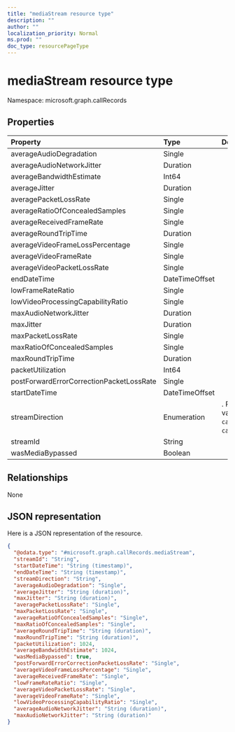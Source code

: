 ```yaml
---
title: "mediaStream resource type"
description: ""
author: ""
localization_priority: Normal
ms.prod: ""
doc_type: resourcePageType
---
```


# mediaStream resource type


Namespace: microsoft.graph.callRecords



## Properties
|Property|Type|Description|
|:---|:---|:---|
|averageAudioDegradation|Single||
|averageAudioNetworkJitter|Duration||
|averageBandwidthEstimate|Int64||
|averageJitter|Duration||
|averagePacketLossRate|Single||
|averageRatioOfConcealedSamples|Single||
|averageReceivedFrameRate|Single||
|averageRoundTripTime|Duration||
|averageVideoFrameLossPercentage|Single||
|averageVideoFrameRate|Single||
|averageVideoPacketLossRate|Single||
|endDateTime|DateTimeOffset||
|lowFrameRateRatio|Single||
|lowVideoProcessingCapabilityRatio|Single||
|maxAudioNetworkJitter|Duration||
|maxJitter|Duration||
|maxPacketLossRate|Single||
|maxRatioOfConcealedSamples|Single||
|maxRoundTripTime|Duration||
|packetUtilization|Int64||
|postForwardErrorCorrectionPacketLossRate|Single||
|startDateTime|DateTimeOffset||
|streamDirection|Enumeration|. Possible values are: `callerToCallee`, `calleeToCaller`.|
|streamId|String||
|wasMediaBypassed|Boolean||

## Relationships
None

## JSON representation
Here is a JSON representation of the resource.
<!-- {
  "blockType": "resource",
  "@odata.type": "microsoft.graph.callRecords.mediaStream"
}
-->
``` json
{
  "@odata.type": "#microsoft.graph.callRecords.mediaStream",
  "streamId": "String",
  "startDateTime": "String (timestamp)",
  "endDateTime": "String (timestamp)",
  "streamDirection": "String",
  "averageAudioDegradation": "Single",
  "averageJitter": "String (duration)",
  "maxJitter": "String (duration)",
  "averagePacketLossRate": "Single",
  "maxPacketLossRate": "Single",
  "averageRatioOfConcealedSamples": "Single",
  "maxRatioOfConcealedSamples": "Single",
  "averageRoundTripTime": "String (duration)",
  "maxRoundTripTime": "String (duration)",
  "packetUtilization": 1024,
  "averageBandwidthEstimate": 1024,
  "wasMediaBypassed": true,
  "postForwardErrorCorrectionPacketLossRate": "Single",
  "averageVideoFrameLossPercentage": "Single",
  "averageReceivedFrameRate": "Single",
  "lowFrameRateRatio": "Single",
  "averageVideoPacketLossRate": "Single",
  "averageVideoFrameRate": "Single",
  "lowVideoProcessingCapabilityRatio": "Single",
  "averageAudioNetworkJitter": "String (duration)",
  "maxAudioNetworkJitter": "String (duration)"
}
```

